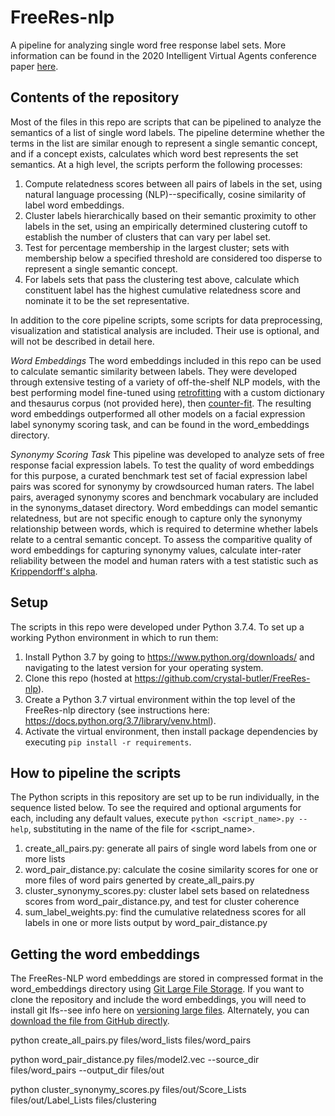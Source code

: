 # FreeRes-nlp
A pipeline for analyzing single word free response label sets. More information can be found in the 2020 Intelligent Virtual Agents conference paper [here](https://www.crystal-butler.com/?p=1533).

## Contents of the repository
Most of the files in this repo are scripts that can be pipelined to analyze the semantics of a list of single word labels. The pipeline determine whether the terms in the
list are similar enough to represent a single semantic concept, and if a concept exists, calculates which word best represents the set semantics. 
At a high level, the scripts perform the following processes:
1. Compute relatedness scores between all pairs of labels in the set, using natural language processing (NLP)--specifically, cosine similarity of label word embeddings.
2. Cluster labels hierarchically based on their semantic proximity to other labels in the set, using an empirically determined clustering cutoff
to establish the number of clusters that can vary per label set.
3. Test for percentage membership in the largest cluster; sets with membership below a specified threshold are considered too disperse to represent
a single semantic concept.
4. For labels sets that pass the clustering test above, calculate which constituent label has the highest cumulative relatedness score and 
nominate it to be the set representative.

In addition to the core pipeline scripts, some scripts for data preprocessing, visualization and statistical analysis are included. Their use is optional, and will not be
described in detail here.

*Word Embeddings*
The word embeddings included in this repo can be used to calculate semantic similarity between labels. They were developed through extensive testing of a variety of 
off-the-shelf NLP models, with the best performing model fine-tuned using [retrofitting](https://www.cs.cmu.edu/~hovy/papers/15HLT-retrofitting-word-vectors.pdf) with a custom dictionary and thesaurus corpus (not provided here), then [counter-fit](https://www.aclweb.org/anthology/N16-1018.pdf). The resulting word embeddings outperformed all other models on a facial expression
label synonymy scoring task, and can be found in the word_embeddings directory.

*Synonymy Scoring Task*
This pipeline was developed to analyze sets of free response facial expression labels. To test the quality of word embeddings for this purpose, a curated benchmark 
test set of facial expression label pairs was scored for synonymy by crowdsourced human raters. The label pairs, averaged synonymy scores and benchmark vocabulary are included
in the synonyms_dataset directory. Word embeddings can model semantic relatedness, but are not specific enough to capture only the synonymy relationship between words, which
is required to determine whether labels relate to a central semantic concept. To assess the comparitive quality of word embeddings for capturing synonymy values, calculate
inter-rater reliability between the model and human raters with a test statistic such as 
[Krippendorff's alpha](https://repository.upenn.edu/cgi/viewcontent.cgi?article=1043&context=asc_papers#:~:text=Krippendorff's%20alpha%20(%CE%B1)%20is%20a,assign%20computable%20values%20to%20them.).

## Setup
The scripts in this repo were developed under Python 3.7.4. To set up a working Python environment in which to run them:
1. Install Python 3.7 by going to https://www.python.org/downloads/ and navigating to the latest version for your operating system.
2. Clone this repo (hosted at https://github.com/crystal-butler/FreeRes-nlp).
3. Create a Python 3.7 virtual environment within the top level of the FreeRes-nlp directory (see instructions here: https://docs.python.org/3.7/library/venv.html).
4. Activate the virtual environment, then install package dependencies by executing `pip install -r requirements`.

## How to pipeline the scripts
The Python scripts in this repository are set up to be run individually, in the sequence listed below. To see the required and optional arguments for each, 
including any default values, execute `python <script_name>.py --help`, substituting in the name of the file for <script_name>.
1. create_all_pairs.py: generate all pairs of single word labels from one or more lists
2. word_pair_distance.py: calculate the cosine similarity scores for one or more files of word pairs generted by create_all_pairs.py
3. cluster_synonymy_scores.py: cluster label sets based on relatedness scores from word_pair_distance.py, and test for cluster coherence
4. sum_label_weights.py: find the cumulative relatedness scores for all labels in one or more lists output by word_pair_distance.py

## Getting the word embeddings
The FreeRes-NLP word embeddings are stored in compressed format in the word_embeddings directory using [Git Large File Storage](https://git-lfs.github.com/). If you want to clone the repository and include the word embeddings, you will need to install git lfs--see info here on [versioning large files](https://docs.github.com/en/free-pro-team@latest/github/managing-large-files/versioning-large-files). Alternately, you can [download the file from GitHub directly](https://github.com/crystal-butler/FreeRes-nlp/raw/master/word_embeddings/FreeRes-NLP_word_embeddings.zip).

python create_all_pairs.py files/word_lists files/word_pairs

python word_pair_distance.py files/model2.vec --source_dir files/word_pairs --output_dir files/out

python cluster_synonymy_scores.py files/out/Score_Lists files/out/Label_Lists files/clustering